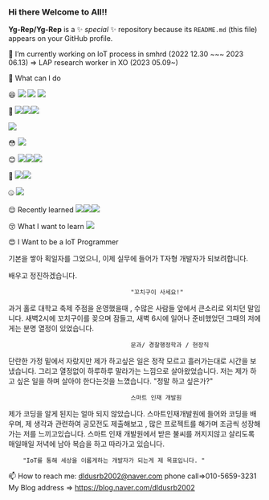 ### Hi there Welcome to All!! 


**Yg-Rep/Yg-Rep** is a ✨ _special_ ✨ repository because its `README.md` (this file) appears on your GitHub profile.

🔭 I’m currently working on IoT process in smhrd (2022 12.30 ~~~ 2023 06.13)
  => LAP research worker in XO (2023 05.09~) 






:eyes:
What can I do

😆 <img src="https://img.shields.io/badge/java-007396?style=for-the-badge&logo=java&logoColor=white"> <img src="https://img.shields.io/badge/python-3776AB?style=for-the-badge&logo=python&logoColor=white">
<img src="https://img.shields.io/badge/javascript-F7DF1E?style=for-the-badge&logo=javascript&logoColor=black">


👼 <img src="https://img.shields.io/badge/html5-E34F26?style=for-the-badge&logo=html5&logoColor=white"><img src="https://img.shields.io/badge/css-1572B6?style=for-the-badge&logo=css3&logoColor=white"><img src="https://img.shields.io/badge/jquery-0769AD?style=for-the-badge&logo=jquery&logoColor=white">


<img src="https://img.shields.io/badge/mysql-4479A1?style=for-the-badge&logo=mysql&logoColor=white">



😳
<img src="https://img.shields.io/badge/apache tomcat-F8DC75?style=for-the-badge&logo=apachetomcat&logoColor=white">

😊
<img src="https://img.shields.io/badge/bootstrap-7952B3?style=for-the-badge&logo=bootstrap&logoColor=white"><img src="https://img.shields.io/badge/spring-6DB33F?style=for-the-badge&logo=spring&logoColor=white"><img src="https://img.shields.io/badge/springboot-6DB33F?style=for-the-badge&logo=springboot&logoColor=white">

😬
<img src="https://img.shields.io/badge/arduino-00979D?style=for-the-badge&logo=arduino&logoColor=white"><img src="https://img.shields.io/badge/rasberrypi-A22846?style=for-the-badge&logo=rasberrypi&logoColor=white">



🤐
<img src="https://img.shields.io/badge/github-181717?style=for-the-badge&logo=github&logoColor=white">



😌
Recently learned
<img src="https://img.shields.io/badge/Eclipse Mosquitto-3C5280?style=for-the-badge&logo=Eclipse Mosquitto&logoColor=white"><img src="https://img.shields.io/badge/Android Studio-3DDC84?style=for-the-badge&logo=Android Studio&logoColor=white"><img src="https://img.shields.io/badge/Kotlin-7F52FF?style=for-the-badge&logo=Kotlin&logoColor=white">

😚
What I want to learn
<img src="https://img.shields.io/badge/Django-092E20?style=for-the-badge&logo=Django&logoColor=white">

😍
I Want to be a IoT Programmer 

기본을 쌓아 획일자를 그었으니, 이제 실무에 들어가 T자형 개발자가 되보려합니다. 

배우고 정진하겠습니다. 

                                      "꼬치구이 사세요!"
                                
과거 홀로 대학교 축제 주점을 운영했을때 , 수많은 사람들 앞에서 큰소리로 외치던 말입니다.
새벽2시에 꼬치구이를 꽂으며 잠들고, 새벽 6시에 일어나 준비했었던 그때의 저에게는 분명 열정이 있었습니다.

                                      문과/ 경찰행정학과 / 현장직
단란한 가정 밑에서 자랐지만 제가 하고싶은 일은 정작 모르고 흘러가는대로 시간을 보냈습니다.
그리고 열정없이 하루하루 말라가는 느낌으로 살아왔었습니다.
저는 제가 하고 싶은 일을 하며 살아야 한다는것을 느꼈습니다.
"정말 하고 싶은가?"

                                      스마트 인재 개발원

제가 코딩을 알게 된지는 얼마 되지 않았습니다.
스마트인재개발원에 들어와 코딩을 배우며,
제 생각과 관련하여 공모전도 제출해보고 ,
많은 프로젝트를 해가며 조금씩 성장해가는 저를 느끼고있습니다.
스마트 인재 개발원에서 받은 불씨를 꺼지지않고 살리도록
매일매일 저녁에 남아 복습을 하고 따라가고 있습니다.


        "IoT를 통해 세상을 이롭게하는 개발자가 되는게 제 목표입니다. "






 📫 How to reach me: dldusrb2002@naver.com  phone call=>010-5659-3231
  My Blog address => https://blog.naver.com/dldusrb2002
  
  
  
  
  
  
  
  
















<!--
Here are some ideas to get you started:

🔭 I’m currently working on IoT process in smhrd (2022 12.30~2023 06.13)

🌱 I’m currently learning Java / Java Script / Python / jsp /html css / oracle DB / Git / arduino 

👯 I’m looking to collaborate on ...
🤔 I’m looking for help with c c++
- 💬 Ask me about ...

- 😄 Pronouns: ...
- ⚡ Fun fact: ...
-->
